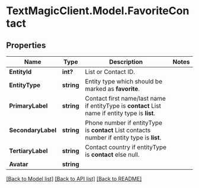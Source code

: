 # TextMagicClient.Model.FavoriteContact
## Properties

Name | Type | Description | Notes
------------ | ------------- | ------------- | -------------
**EntityId** | **int?** | List or Contact ID. | 
**EntityType** | **string** | Entity type which should be marked as **favorite**. | 
**PrimaryLabel** | **string** | Contact first name/last name if entityType is **contact** List name if entity type is **list**. | 
**SecondaryLabel** | **string** | Phone number if entityType is **contact** List contacts number if entity type is **list**. | 
**TertiaryLabel** | **string** | Contact country if entityType is **contact** else null. | 
**Avatar** | **string** |  | 

[[Back to Model list]](../README.md#documentation-for-models) [[Back to API list]](../README.md#documentation-for-api-endpoints) [[Back to README]](../README.md)

